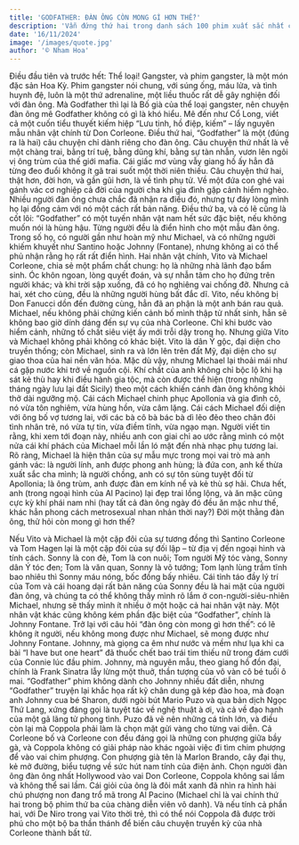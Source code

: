 ```yaml
---
title: 'GODFATHER: ĐÀN ÔNG CÒN MONG GÌ HƠN THẾ?'
description: 'Vẫn đứng thứ hai trong danh sách 100 phim xuất sắc nhất của Viện phim Mỹ; vẫn đứng thứ hai trong Top 250 phim cao điểm nhất của IDMB. Và tiếp tục được không ít đàn ông gọi tên, khi được hỏi về bộ phim mình yêu thích nhất. Rốt cục thì vì sao, Godfather lại quyến rũ cánh đàn ông đến thế?'
date: '16/11/2024'
image: '/images/quote.jpg'
author: '© Nham Hoa'
---
```


Điều đầu tiên và trước hết: Thể loại! Gangster, và phim gangster, là một món đặc sản Hoa Kỳ. Phim gangster nói chung, với súng ống, máu lửa, và tình huynh đệ, luôn là một thứ adrenaline, một liều thuốc rất dễ gây nghiện đối với đàn ông. Mà Godfather thì lại là Bố già của thể loại gangster, nên chuyện đàn ông mê Godfather không có gì là khó hiểu. Mê đến như Cổ Long, viết cả một cuốn tiểu thuyết kiếm hiệp “Lưu tinh, hồ điệp, kiếm” – lấy nguyên mẫu nhân vật chính từ Don Corleone.
Điều thứ hai, “Godfather” là một (đúng ra là hai) câu chuyện chỉ dành riêng cho đàn ông. Câu chuyện thứ nhất là về một chàng trai, bằng trí tuệ, bằng dũng khí, bằng sự tàn nhẫn, vươn lên ngôi vị ông trùm của thế giới mafia. Cái giấc mơ vùng vẫy giang hồ ấy hẳn đã từng đeo đuổi không ít gã trai suốt một thời niên thiếu. Câu chuyện thứ hai, thật hơn, đời hơn, và gần gũi hơn, là về tình phụ tử. Về một đứa con ghé vai gánh vác cơ nghiệp cả đời của người cha khi gia đình gặp cảnh hiểm nghèo. Nhiều người đàn ông chưa chắc đã nhận ra điều đó, nhưng tự đáy lòng mình họ lại đồng cảm với nó một cách rất bản năng.
Điều thứ ba, và có lẽ cũng là cốt lõi: “Godfather” có một tuyến nhân vật nam hết sức đặc biệt, nếu không muốn nói là hùng hậu. Từng người đều là điển hình cho một mẫu đàn ông. Trong số họ, có người gần như hoàn mỹ như Michael, và có những người khiếm khuyết như Santino hoặc Johnny (Fontane), nhưng không ai có thể phủ nhận rằng họ rất rất điển hình.
Hai nhân vật chính, Vito và Michael Corleone, chia sẻ một phẩm chất chung: họ là những nhà lãnh đạo bẩm sinh. Óc khôn ngoan, lòng quyết đoán, và sự nhẫn tâm cho họ đứng trên người khác; và khi trời sập xuống, đã có họ nghiêng vai chống đỡ. Nhưng cả hai, xét cho cùng, đều là những người hùng bất đắc dĩ. Vito, nếu không bị Don Fanucci dồn đến đường cùng, hẳn đã an phận là một anh bán rau quả. Michael, nếu không phải chứng kiến cảnh bố mình thập tử nhất sinh, hẳn sẽ không bao giờ dính dáng đến sự vụ của nhà Corleone. Chỉ khi bước vào hiểm cảnh, những tố chất siêu việt ấy mới trỗi dậy trong họ.
Nhưng giữa Vito và Michael không phải không có khác biệt. Vito là dân Ý gộc, đại diện cho truyền thống; còn Michael, sinh ra và lớn lên trên đất Mỹ, đại diện cho sự giao thoa của hai nền văn hóa. Mặc dù vậy, nhưng Michael lại thoải mái như cá gặp nước khi trở về nguồn cội. Khí chất của anh không chỉ bộc lộ khi hạ sát kẻ thù hay khi điều hành gia tộc, mà còn được thể hiện (trong những tháng ngày lưu lại đất Sicily) theo một cách khiến cánh đàn ông không khỏi thở dài ngưỡng mộ. Cái cách Michael chinh phục Apollonia và gia đình cô, nó vừa tôn nghiêm, vừa hùng hồn, vừa câm lặng. Cái cách Michael đối diện với ông bố vợ tương lai, với các bà cô bà bác bà dì lẽo đẽo theo chân đôi tình nhân trẻ, nó vừa tự tin, vừa điềm tĩnh, vừa ngạo mạn.
Người viết tin rằng, khi xem tới đoạn này, nhiều anh con giai chỉ ao ước rằng mình có một nửa cái khí phách của Michael mỗi lần ló mặt đến nhà nhạc phụ tương lai. Rõ ràng, Michael là hiện thân của sự mẫu mực trong mọi vai trò mà anh gánh vác: là người lính, anh được phong anh hùng; là đứa con, anh kế thừa xuất sắc cha mình; là người chồng, anh có sự tôn sùng tuyệt đối từ Apollonia; là ông trùm, anh được đàn em kính nể và kẻ thù sợ hãi. Chưa hết, anh (trong ngoại hình của Al Pacino) lại đẹp trai lồng lộng, và ăn mặc cũng cực kỳ khí phái nam nhi (hay tất cả đàn ông ngày đó đều ăn mặc như thế, khác hẳn phong cách metrosexual nhan nhản thời nay?) Đời một thằng đàn ông, thử hỏi còn mong gì hơn thế?

Nếu Vito và Michael là một cặp đôi của sự tương đồng thì Santino Corleone và Tom Hagen lại là một cặp đôi của sự đối lập – từ địa vị đến ngoại hình và tính cách. Sonny là con đẻ, Tom là con nuôi; Tom người Mỹ tóc vàng, Sonny dân Ý tóc đen; Tom là văn quan, Sonny là võ tướng; Tom lạnh lùng trầm tĩnh bao nhiêu thì Sonny máu nóng, bốc đồng bấy nhiêu. Cái tỉnh táo đầy lý trí của Tom và cái hoang dại rất bản năng của Sonny đều là hai mặt của người đàn ông, và chúng ta có thể không thấy mình rõ lắm ở con-người-siêu-nhiên Michael, nhưng sẽ thấy mình ít nhiều ở một hoặc cả hai nhân vật này.
Một nhân vật khác cũng không kém phần đặc biệt của “Godfather”, chính là Johnny Fontane. Trở lại với câu hỏi “đàn ông còn mong gì hơn thế”: có lẽ không ít người, nếu không mong được như Michael, sẽ mong được như Johnny Fontane. Johnny, mà giọng ca êm như nước và mềm như lụa khi ca bài “I have but one heart” đã thuốc chết bao trái tim thiếu nữ trong đám cưới của Connie lúc đầu phim.
Johnny, mà nguyên mẫu, theo giang hồ đồn đại, chính là Frank Sinatra lẫy lừng một thuở, thần tượng của vô vàn cô bé tuổi ô mai. “Godfather” phim không dành cho Johnny nhiều đất diễn, nhưng “Godfather” truyện lại khắc họa rất kỹ chân dung gã kép đào hoa, mà đoạn anh Johnny cua bé Sharon, dưới ngòi bút Mario Puzo và qua bản dịch Ngọc Thứ Lang, xứng đáng gọi là tuyệt tác về nghệ thuật à ơi, và cả về đạo hạnh của một gã lãng tử phong tình.
Puzo đã vẽ nên những cá tính lớn, và điều còn lại mà Coppola phải làm là chọn mặt gửi vàng cho từng vai diễn.
Cả Corleone bố và Corleone con đều đáng gọi là những con phượng giữa bầy gà, và Coppola không có giải pháp nào khác ngoài việc đi tìm chim phượng để vào vai chim phượng. Con phượng già tên là Marlon Brando, cây đại thụ, kẻ mở đường, biểu tượng về sức hút nam tính của điện ảnh. Chọn người đàn ông đàn ông nhất Hollywood vào vai Don Corleone, Coppola không sai lầm và không thể sai lầm. Cái giỏi của ông là đôi mắt xanh đã nhìn ra hình hài chú phượng non đang trổ mã trong Al Pacino (Michael chỉ là vai chính thứ hai trong bộ phim thứ ba của chàng diễn viên vô danh). Và nếu tính cả phần hai, với De Niro trong vai Vito thời trẻ, thì có thể nói Coppola đã được trời phú cho một bộ ba thần thánh để biến câu chuyện truyền kỳ của nhà Corleone thành bất tử.
